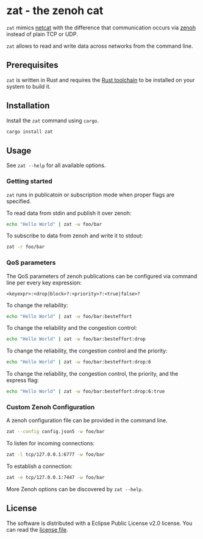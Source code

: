 # zat - the zenoh cat

`zat` mimics [netcat](https://sectools.org/tool/netcat/) with the difference that communication occurs via [zenoh](https://github.com/eclipse-zenoh/zenoh) instead of plain TCP or UDP.

`zat` allows to read and write data across networks from the command line.

## Prerequisites

`zat` is written in Rust and requires the [Rust toolchain](https://www.rust-lang.org/tools/install) to be installed on your system to build it.

## Installation

Install the `zat` command using `cargo`. 

```sh
cargo install zat
```

## Usage

See `zat --help` for all available options.

### Getting started

`zat` runs in publicatoin or subscription mode when proper flags are
specified.

To read data from stdin and publish it over zenoh:

```sh
echo "Hello World" | zat -w foo/bar
```

To subscribe to data from zenoh and write it to stdout:

```sh
zat -r foo/bar
```

### QoS parameters

The QoS parameters of zenoh publications can be configured via command line per every key expression:

```
<keyexpr>:<drop|block>?:<priority>?:<true|false>?
```

To change the reliability:
```sh
echo "Hello World" | zat -w foo/bar:besteffort
```

To change the reliability and the congestion control:
```sh
echo "Hello World" | zat -w foo/bar:besteffort:drop
```

To change the reliability, the congestion control and the priority:
```sh
echo "Hello World" | zat -w foo/bar:besteffort:drop:6
```

To change the reliability, the congestion control, the priority, and the express flag:
```sh
echo "Hello World" | zat -w foo/bar:besteffort:drop:6:true
```

### Custom Zenoh Configuration

A zenoh configuration file can be provided in the command line.

```sh
zat --config config.json5 -w foo/bar
```

To listen for incoming connections:

```sh
zat -l tcp/127.0.0.1:6777 -w foo/bar
```

To establish a connection:

```sh
zat -e tcp/127.0.0.1:7447 -w foo/bar
```

More Zenoh options can be discovered by `zat --help`.

## License

The software is distributed with a Eclipse Public License v2.0 license. 
You can read the [license file](LICENSE.txt).